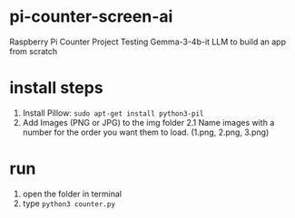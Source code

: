 # pi-counter-screen-ai
Raspberry Pi Counter Project Testing Gemma-3-4b-it LLM to build an app from scratch

# install steps
1. Install Pillow: `sudo apt-get install python3-pil`
2. Add Images (PNG or JPG) to the img folder
2.1 Name images with a number for the order you want them to load. (1.png, 2.png, 3.png)

# run
1. open the folder in terminal
2. type `python3 counter.py`
